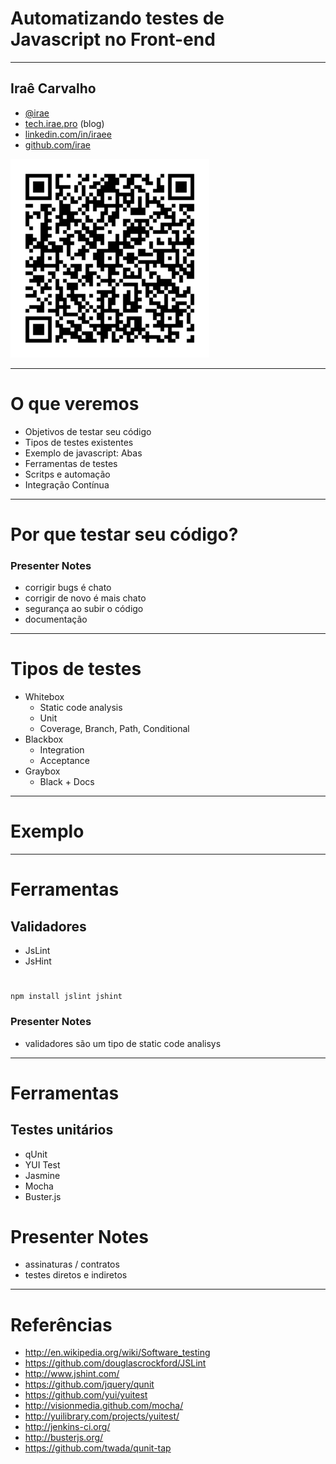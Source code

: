 
# Automatizando testes de <nobr>Javascript no Front-end</nobr>

-------------------------------------

## Iraê Carvalho

* [@irae](http://twitter.com/irae)
* [tech.irae.pro](http://tech.irae.pro/) (blog)
* [linkedin.com/in/iraee](http://www.linkedin.com/in/iraee)
* [github.com/irae](https://github.com/irae)

![qrcode](slides_img/irae.qr.png)

-------------------------------------

# O que veremos

* Objetivos de testar seu código
* Tipos de testes existentes
* Exemplo de javascript: Abas
* Ferramentas de testes
* Scritps e automação
* Integração Contínua

-------------------------------------

# Por que testar seu código?

### Presenter Notes

* corrigir bugs é chato
* corrigir de novo é mais chato
* segurança ao subir o código
* documentação

-------------------------------------

# Tipos de testes

* Whitebox
    * Static code analysis
    * Unit
    * Coverage, Branch, Path, Conditional
* Blackbox
    * Integration
    * Acceptance
* Graybox
    * Black + Docs

-------------------------------------

# Exemplo

-------------------------------------

# Ferramentas

## Validadores

* JsLint
* JsHint

#
    npm install jslint jshint

### Presenter Notes

* validadores são um tipo de static code analisys

-------------------------------------

# Ferramentas

## Testes unitários

* qUnit
* YUI Test
* Jasmine
* Mocha
* Buster.js

# Presenter Notes

* assinaturas / contratos
* testes diretos e indiretos

-------------------------------------

# Referências

* http://en.wikipedia.org/wiki/Software_testing
* https://github.com/douglascrockford/JSLint
* http://www.jshint.com/
* https://github.com/jquery/qunit
* https://github.com/yui/yuitest
* http://visionmedia.github.com/mocha/
* http://yuilibrary.com/projects/yuitest/
* http://jenkins-ci.org/
* http://busterjs.org/
* https://github.com/twada/qunit-tap
